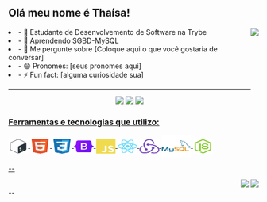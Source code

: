 
## Olá meu nome é Thaísa!

<div align="center">
  <img height="200px" align="right" src="https://images.vexels.com/media/users/3/145066/isolated/preview/9eee08cd0243443fb95d824856e6d5a7-ilustracao-de-aviao-de-papel.png" />
  <div align="left" style="display: inline_block">
    <li>- 🔭 Estudante de Desenvolvemento de Software na Trybe</li>
    <li>- 🌱 Aprendendo SGBD-MySQL</li>
    <li>- 💬 Me pergunte sobre [Coloque aqui o que você gostaria de conversar]</li>
    <li>- 😄 Pronomes: [seus pronomes aqui]</li>
    <li>- ⚡ Fun fact: [alguma curiosidade sua]</li>
  </div>
</div>

---


  <a href="https://github.com/ThaisaMA?tab=repositories">
 <p align="center">
  <img height="50%" width="auto" src ="https://github-readme-stats.vercel.app/api?username=ThaisaMA&show_icons=true&count_private=true&theme=vue&hide_border=true&hide=issues,contribs&bg_color=00000000">
  <img height="50%" width="auto" src ="https://github-readme-stats.vercel.app/api/top-langs/?username=ThaisaMA&layout=compact&hide_border=true&theme=vue&bg_color=00000000&langs_count=6&hide=jupyter%20notebook,tex,css,php">
  <img src ="https://github-readme-streak-stats.herokuapp.com?user=ThaisaMA&theme=vue&hide_border=true&background=FFFFFF00">




### Ferramentas e tecnologias que utilizo:

<div>
  <img align="center" alt="bash" height="30" width="40" src="https://raw.githubusercontent.com/devicons/devicon/master/icons/bash/bash-original.svg">
  <img align="center" alt="HTML" height="30" width="40" src="https://raw.githubusercontent.com/devicons/devicon/master/icons/html5/html5-original.svg">
  <img align="center" alt="CSS" height="30" width="40" src="https://raw.githubusercontent.com/devicons/devicon/master/icons/css3/css3-original.svg">
  <img align="center" alt="bootstrap" height="30" width="40" src="https://raw.githubusercontent.com/devicons/devicon/master/icons/bootstrap/bootstrap-original.svg">
  <img align="center" alt="Js" height="30" width="40" src="https://raw.githubusercontent.com/devicons/devicon/master/icons/javascript/javascript-plain.svg">
  <img align="center" alt="React" height="30" width="40" src="https://raw.githubusercontent.com/devicons/devicon/master/icons/react/react-original.svg">
  <img align="center" alt="redux" height="30" width="40" src="https://raw.githubusercontent.com/devicons/devicon/master/icons/redux/redux-original.svg">
  <img align="center" alt="mysql" height="45" width="60" src="https://raw.githubusercontent.com/devicons/devicon/master/icons/mysql/mysql-original-wordmark.svg">
  <img align="center" alt="node" height="30" width="40" src="https://raw.githubusercontent.com/devicons/devicon/master/icons/nodejs/nodejs-original.svg" />
</div>

--
<div align="right">
  <a href="[link para seu linkedin]" target="_blank"><img src="https://img.shields.io/badge/-LinkedIn-%230077B5?style=for-the-badge&logo=linkedin&logoColor=white" target="_blank"></a> 
  <a href = "mailto:[seu email aqui]"><img src="https://img.shields.io/badge/-Gmail-%23333?style=for-the-badge&logo=gmail&logoColor=white" target="_blank"></a>  
</div>
--


  <br>

